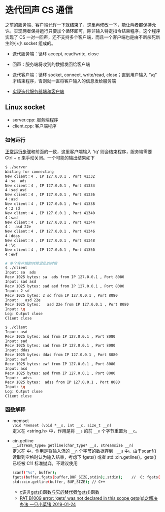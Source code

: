 # 迭代回声 CS 通信

之前的服务端、客户端允许一下就结束了，这里再修改一下，能让两者都保持允许。实现两者保持运行只要加个循环即可，除非输入特定指令结束程序。这个程序实现了 CS 一对一回声，还不支持多个客户端，而且一个客户端也是由不断杀死新生的小小 socket 组成的。
- 迭代服务端：循环 accept, read/write, close
- 回声：服务端将收到的数据发回给客户端
- 迭代客户端：循环 socket, connect, write/read, close；直到用户输入 “\q” 才结束程序，否则就一直将客户输入的信息发给服务端

- [实现迭代服务器端和客户端](http://c.biancheng.net/cpp/html/3039.html)

## Linux socket 
- server.cpp: 服务端程序
- client.cpp: 客户端程序
### 如何运行

[正常运行步骤](../basic/README.md)和前面的一致，这里客户端输入 ‘\q’ 则会结束程序，服务端需要 Ctrl + c 来手动关闭。一个可能的输出结果如下

```bash
$ ./server 
Waiting for connecting
New client：4 , IP 127.0.0.1 , Port 41332
4：sa  ads
New client：4 , IP 127.0.0.1 , Port 41334
4：sad asd
New client：4 , IP 127.0.0.1 , Port 41336
4：asd
New client：4 , IP 127.0.0.1 , Port 41338
4：2 sd
New client：4 , IP 127.0.0.1 , Port 41340
4：sad
New client：4 , IP 127.0.0.1 , Port 41344
4：  asd 22e
New client：4 , IP 127.0.0.1 , Port 41346
4：ddas
New client：4 , IP 127.0.0.1 , Port 41348
4：\q
New client：4 , IP 127.0.0.1 , Port 41350
4：ewf

# 多个客户端的时候混乱的时候
$ ./client 
Input: sa  ads
Recv 1025 bytes: sa  ads from IP 127.0.0.1 , Port 8080
Input: sad asd
Recv 1025 bytes: sad asd from IP 127.0.0.1 , Port 8080
Input: 2 sd
Recv 1025 bytes: 2 sd from IP 127.0.0.1 , Port 8080
Input:   asd 22e
Recv 1025 bytes:   asd 22e from IP 127.0.0.1 , Port 8080
Input: \q
Log: Output close
Client close

$ ./client 
Input: asd
Recv 1025 bytes: asd from IP 127.0.0.1 , Port 8080
Input: sad
Recv 1025 bytes: sad from IP 127.0.0.1 , Port 8080
Input: ddas
Recv 1025 bytes: ddas from IP 127.0.0.1 , Port 8080
Input: ewf
Recv 1025 bytes: ewf from IP 127.0.0.1 , Port 8080
Input: asd
Recv 1025 bytes: asd from IP 127.0.0.1 , Port 8080
Input:  adss
Recv 1025 bytes:  adss from IP 127.0.0.1 , Port 8080
Input: \q
Log: Output close
Client close
```

### 函数解释

- memset  
    `void *memset (void *__s, int __c, size_t __n)`  
    定义在 <string.h> 中，作用是将 `__s` 的前 `__n` 个字节重置为 `__c`。

- cin.getline  
    `__istream_type& getline(char_type* __s, streamsize __n)`  
    定义在 <istream> 中，作用是将输入流的 `__n` 个字节的数据存到 ` __s` 中。由于scanf() 读取到空格时认为输入结束，考虑下 fgets() 或者 std::cin.getline()。gets() 已经被 C11 标准抛弃，不建议使用  
    ```bash
    scanf("%s", buffer);
    fgets(buffer,fgets(buffer,BUF_SIZE,stdin);,stdin);    //  C: fgets() 会读取换行符'\n'，除非缓存区不够大
    std::cin.getline(buffer, BUF_SIZE); // C++
    ```

    - [c语言gets()函数与它的替代者fgets()函数](https://www.cnblogs.com/qingergege/p/5925811.html)
    - [PAT B1009 error: ‘gets’ was not declared in this scope gets(s)之解决办法 一只小菜猪 2019-01-24](https://blog.csdn.net/qq_36525099/article/details/86631881)
